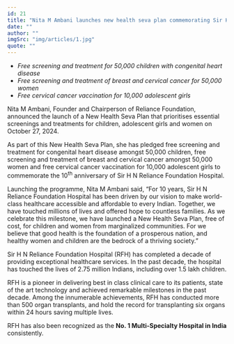 ```yaml
---
id: 21
title: "Nita M Ambani launches new health seva plan commemorating Sir HN Reliance Foundation Hospital’s 10-year anniversary"
date: ""
author: ""
imgSrc: "img/articles/1.jpg"
quote: ""
---
```


- _Free screening and treatment for 50,000 children with congenital heart disease_
- _Free screening and treatment of breast and cervical cancer for 50,000 women_
- _Free cervical cancer vaccination for 10,000 adolescent girls_

Nita M Ambani, Founder and Chairperson of Reliance Foundation, announced the launch of a New Health Seva Plan that prioritises essential screenings and treatments for children, adolescent girls and women on October 27, 2024.

As part of this New Health Seva Plan, she has pledged free screening and treatment for congenital heart disease amongst 50,000 children, free screening and treatment of breast and cervical cancer amongst 50,000 women and free cervical cancer vaccination for 10,000 adolescent girls to commemorate the 10<sup>th</sup> anniversary of Sir H N Reliance Foundation Hospital.

Launching the programme, Nita M Ambani said, “For 10 years, Sir H N Reliance Foundation Hospital has been driven by our vision to make world-class healthcare accessible and affordable to every Indian. Together, we have touched millions of lives and offered hope to countless families. As we celebrate this milestone, we have launched a New Health Seva Plan, free of cost, for children and women from marginalized communities. For we believe that good health is the foundation of a prosperous nation, and healthy women and children are the bedrock of a thriving society.”

Sir H N Reliance Foundation Hospital (RFH) has completed a decade of providing exceptional healthcare services. In the past decade, the hospital has touched the lives of 2.75 million Indians, including over 1.5 lakh children.

RFH is a pioneer in delivering best in class clinical care to its patients, state of the art technology and achieved remarkable milestones in the past decade. Among the innumerable achievements, RFH has conducted more than 500 organ transplants, and hold the record for transplanting six organs within 24 hours saving multiple lives.

RFH has also been recognized as the **No. 1 Multi-Specialty Hospital in India** consistently.

